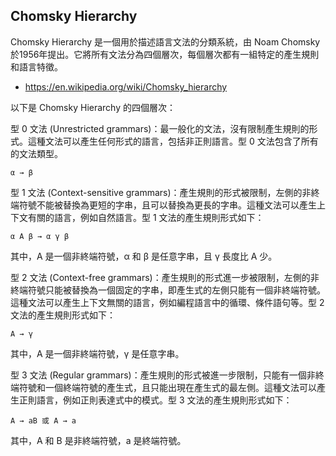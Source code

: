 ## Chomsky Hierarchy

Chomsky Hierarchy 是一個用於描述語言文法的分類系統，由 Noam Chomsky 於1956年提出。它將所有文法分為四個層次，每個層次都有一組特定的產生規則和語言特徵。

* https://en.wikipedia.org/wiki/Chomsky_hierarchy

以下是 Chomsky Hierarchy 的四個層次：

型 0 文法 (Unrestricted grammars)：最一般化的文法，沒有限制產生規則的形式。這種文法可以產生任何形式的語言，包括非正則語言。型 0 文法包含了所有的文法類型。

    α → β

型 1 文法 (Context-sensitive grammars)：產生規則的形式被限制，左側的非終端符號不能被替換為更短的字串，且可以替換為更長的字串。這種文法可以產生上下文有關的語言，例如自然語言。型 1 文法的產生規則形式如下：

    α A β → α γ β

其中，A 是一個非終端符號，α 和 β 是任意字串，且 γ 長度比 A 少。

型 2 文法 (Context-free grammars)：產生規則的形式進一步被限制，左側的非終端符號只能被替換為一個固定的字串，即產生式的左側只能有一個非終端符號。這種文法可以產生上下文無關的語言，例如編程語言中的循環、條件語句等。型 2 文法的產生規則形式如下：

    A → γ

其中，A 是一個非終端符號，γ 是任意字串。

型 3 文法 (Regular grammars)：產生規則的形式被進一步限制，只能有一個非終端符號和一個終端符號的產生式，且只能出現在產生式的最左側。這種文法可以產生正則語言，例如正則表達式中的模式。型 3 文法的產生規則形式如下：

    A → aB 或 A → a

其中，A 和 B 是非終端符號，a 是終端符號。